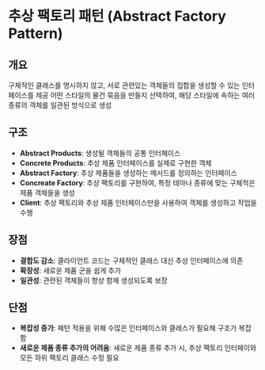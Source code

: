 # 추상 팩토리 패턴 (Abstract Factory Pattern)

## 개요

구체적인 클래스를 명시하지 않고, 서로 관련있는 객체들의 집합을 생성할 수 있는 인터페이스를 제공
어떤 스타일의 물건 묶음을 만들지 선택하여, 해당 스타일에 속하는 여러 종류의 객체를 일관된 방식으로 생성

## 구조

- **Abstract Products**: 생성될 객체들의 공통 인터페이스
- **Concrete Products**: 추상 제품 인터페이스를 실제로 구현한 객체
- **Abstract Factory**: 추상 제품들을 생성하는 메서드를 정의하는 인터페이스
- **Concreate Factory**: 추상 팩토리를 구현하여, 특정 테마나 종류에 맞는 구체적은 제품 객체들을 생성
- **Client**: 추상 팩토리와 추상 제품 인터페이스만을 사용하여 객체를 생성하고 작업을 수행

## 장점

- **결합도 감소**: 클라이언트 코드는 구체적인 클래스 대신 추상 인터페이스에 의존
- **확장성**: 새로운 제품 군을 쉽게 추가
- **일관성**: 관련된 객체들이 항상 함께 생성되도록 보장

## 단점

- **복잡성 증가**: 패턴 적용을 위해 수많은 인터페이스와 클래스가 필요해 구조가 복잡함
- **새로운 제품 종류 추가의 어려움**: 새로운 제품 종류 추가 시, 추상 팩토리 인터페이와 모든 하위 팩토리 클래스 수정 필요
